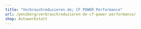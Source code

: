 ```yaml
---
title: "Verbrauchreduzieren.de; CF POWER Performance"
url: /penzberg/verbrauchreduzieren-de-cf-power-performance/
shop: Autowerkstatt
---
```

